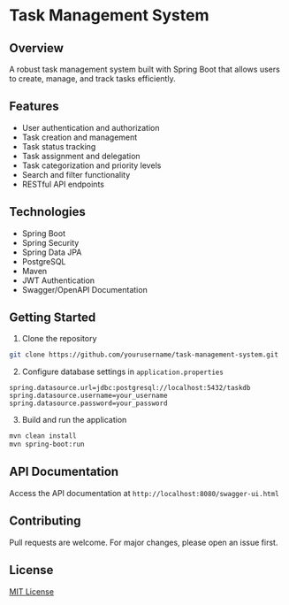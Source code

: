 # Task Management System

## Overview
A robust task management system built with Spring Boot that allows users to create, manage, and track tasks efficiently.

## Features
- User authentication and authorization
- Task creation and management
- Task status tracking
- Task assignment and delegation
- Task categorization and priority levels
- Search and filter functionality
- RESTful API endpoints

## Technologies
- Spring Boot
- Spring Security
- Spring Data JPA
- PostgreSQL
- Maven
- JWT Authentication
- Swagger/OpenAPI Documentation

## Getting Started
1. Clone the repository
```bash
git clone https://github.com/yourusername/task-management-system.git
```

2. Configure database settings in `application.properties`
```properties
spring.datasource.url=jdbc:postgresql://localhost:5432/taskdb
spring.datasource.username=your_username
spring.datasource.password=your_password
```

3. Build and run the application
```bash
mvn clean install
mvn spring-boot:run
```

## API Documentation
Access the API documentation at `http://localhost:8080/swagger-ui.html`

## Contributing
Pull requests are welcome. For major changes, please open an issue first.

## License
[MIT License](LICENSE)